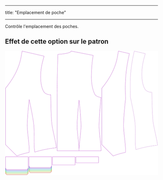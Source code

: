 - - -
title: "Emplacement de poche"
- - -

Contrôle l'emplacement des poches.

## Effet de cette option sur le patron

![Cette image montre l'effet de cette option en superposant plusieurs variantes qui ont une valeur différente pour cette option](wahid_pocketlocation_sample.svg "Effet de cette option sur le patron")
